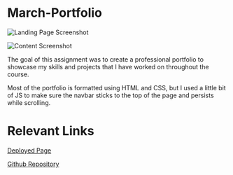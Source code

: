 # March-Portfolio

![Landing Page Screenshot](https://github.com/Camilo-Arango/Professional-Portfolio/blob/main/image/portfolio%20screenshot.PNG?raw=true)

![Content Screenshot](https://github.com/Camilo-Arango/Professional-Portfolio/blob/main/image/portfolio%20screenshot%202.PNG?raw=true)

The goal of this assignment was to create a professional portfolio to showcase my skills and projects that I have worked on throughout the course.

Most of the portfolio is formatted using HTML and CSS, but I used a little bit of JS to make sure the navbar sticks to the top of the page and persists while scrolling.

# Relevant Links

[Deployed Page](https://camilo-arango.github.io/Professional-Portfolio/)

[Github Repository](https://github.com/Camilo-Arango/Professional-Portfolio)